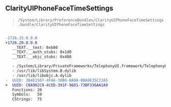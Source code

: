 ## ClarityUIPhoneFaceTimeSettings

> `/System/Library/PreferenceBundles/ClarityUIPhoneFaceTimeSettings.bundle/ClarityUIPhoneFaceTimeSettings`

```diff

-1726.15.0.0.0
+1726.20.0.0.0
   __TEXT.__text: 0xb80
   __TEXT.__auth_stubs: 0x1d0
   __TEXT.__objc_stubs: 0x400

   - /System/Library/PrivateFrameworks/TelephonyUI.framework/TelephonyUI
   - /usr/lib/libSystem.B.dylib
   - /usr/lib/libobjc.A.dylib
-  UUID: 3B4E1567-4FA6-30B0-BA0A-0BA0E35C23A5
+  UUID: C0A902C9-4CED-391F-96D1-73BF336AA1A9
   Functions: 20
   Symbols:   59
   CStrings:  75

```
